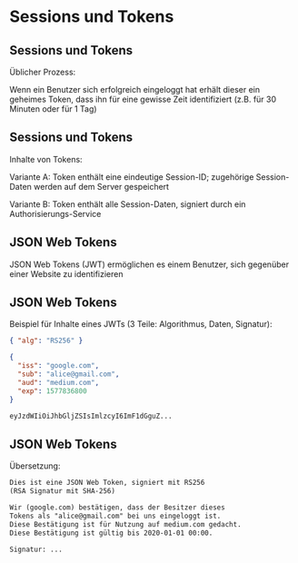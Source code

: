 # Sessions und Tokens

## Sessions und Tokens

Üblicher Prozess:

Wenn ein Benutzer sich erfolgreich eingeloggt hat erhält dieser ein geheimes Token, dass ihn für eine gewisse Zeit identifiziert (z.B. für 30 Minuten oder für 1 Tag)

## Sessions und Tokens

Inhalte von Tokens:

Variante A: Token enthält eine eindeutige Session-ID; zugehörige Session-Daten werden auf dem Server gespeichert

Variante B: Token enthält alle Session-Daten, signiert durch ein Authorisierungs-Service

## JSON Web Tokens

JSON Web Tokens (JWT) ermöglichen es einem Benutzer, sich gegenüber einer Website zu identifizieren

## JSON Web Tokens

Beispiel für Inhalte eines JWTs (3 Teile: Algorithmus, Daten, Signatur):

```json
{ "alg": "RS256" }
```

```json
{
  "iss": "google.com",
  "sub": "alice@gmail.com",
  "aud": "medium.com",
  "exp": 1577836800
}
```

```txt
eyJzdWIiOiJhbGljZSIsImlzcyI6ImF1dGguZ...
```

## JSON Web Tokens

Übersetzung:

```txt
Dies ist eine JSON Web Token, signiert mit RS256
(RSA Signatur mit SHA-256)

Wir (google.com) bestätigen, dass der Besitzer dieses
Tokens als "alice@gmail.com" bei uns eingeloggt ist.
Diese Bestätigung ist für Nutzung auf medium.com gedacht.
Diese Bestätigung ist gültig bis 2020-01-01 00:00.

Signatur: ...
```
